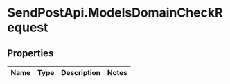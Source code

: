 # SendPostApi.ModelsDomainCheckRequest

## Properties
Name | Type | Description | Notes
------------ | ------------- | ------------- | -------------


